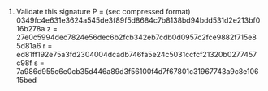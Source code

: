 1. Validate this signature
P = (sec compressed format) 0349fc4e631e3624a545de3f89f5d8684c7b8138bd94bdd531d2e213bf016b278a
z = 27e0c5994dec7824e56dec6b2fcb342eb7cdb0d0957c2fce9882f715e85d81a6
r = ed81ff192e75a3fd2304004dcadb746fa5e24c5031ccfcf21320b0277457c98f
s = 7a986d955c6e0cb35d446a89d3f56100f4d7f67801c31967743a9c8e10615bed
